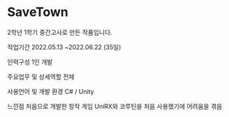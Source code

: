 # SaveTown

2학년 1학기 중간고사로 만든 작품입니다.

작업기간
2022.05.13 ~2022.06.22 (35일)

인력구성
1인 개발

주요업무 및 상세역할
전체

사용언어 및 개발 환경
C# / Unity

느낀점
처음으로 개발한 창작 게임
UniRX와 코루틴을 처음 사용했기에 어려움을 겪음
